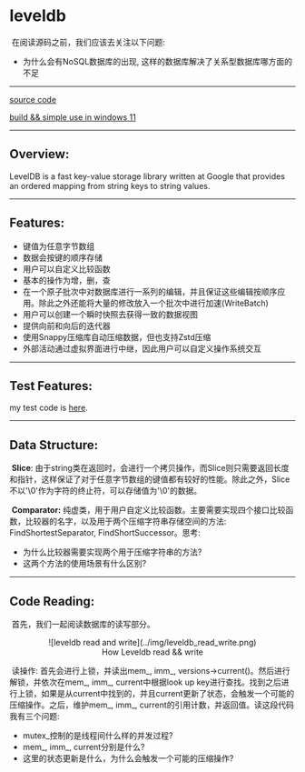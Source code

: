 # leveldb

​	在阅读源码之前，我们应该去关注以下问题:

- 为什么会有NoSQL数据库的出现, 这样的数据库解决了关系型数据库哪方面的不足

------

[source code](https://github.com/google/leveldb)

[build && simple use in windows 11](https://zhuanlan.zhihu.com/p/558559654)

------

## Overview:

LevelDB is a fast key-value storage library written at Google that provides an ordered mapping from string keys to string values.

------

## Features:

- 键值为任意字节数组
- 数据会按键的顺序存储
- 用户可以自定义比较函数
- 基本的操作为增，删，查
- 在一个原子批次中对数据库进行一系列的编辑，并且保证这些编辑按顺序应用。除此之外还能将大量的修改放入一个批次中进行加速(WriteBatch)
- 用户可以创建一个瞬时快照去获得一致的数据视图
- 提供向前和向后的迭代器
- 使用Snappy压缩库自动压缩数据，但也支持Zstd压缩
- 外部活动通过虚拟界面进行中继，因此用户可以自定义操作系统交互

------

## Test Features:

my test code is [here](https://github.com/nixianjun6/leveldb_test).

------

## Data Structure:

​	**Slice**: 由于string类在返回时，会进行一个拷贝操作，而Slice则只需要返回长度和指针，这样保证了对于任意字节数组的键值都有较好的性能。除此之外，Slice不以'\0'作为字符的终止符，可以存储值为'\0'的数据。

​	**Comparator:** 纯虚类，用于用户自定义比较函数。主要需要实现四个接口比较函数，比较器的名字，以及用于两个压缩字符串存储空间的方法: FindShortestSeparator,  FindShortSuccessor。思考:

- 为什么比较器需要实现两个用于压缩字符串的方法?
- 这两个方法的使用场景有什么区别?

------

## Code Reading:

​	首先，我们一起阅读数据库的读写部分。

<center>
  ![leveldb read and write](../img/leveldb_read_write.png)
  <br>
    <div>How Leveldb read && write</div>
</center>

​	读操作: 首先会进行上锁，并读出mem_, imm_, versions->current()。然后进行解锁，并依次在mem_, imm_, current中根据look up key进行查找。找到之后进行上锁，如果是从current中找到的，并且current更新了状态，会触发一个可能的压缩操作。之后，维护mem_, imm_, current的引用计数，并返回值。读这段代码我有三个问题:

- mutex_控制的是线程间什么样的并发过程?
- mem_, imm_, current分别是什么?
- 这里的状态更新是什么，为什么会触发一个可能的压缩操作?


